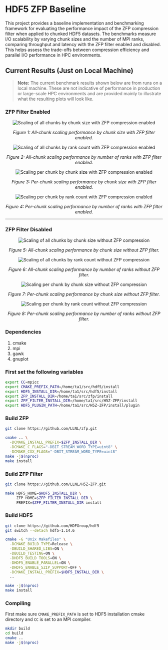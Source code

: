 # HDF5 ZFP Baseline

This project provides a baseline implementation and benchmarking framework for evaluating the performance impact of the ZFP compression filter when applied to chunked HDF5 datasets. The benchmarks measure I/O scalability by varying chunk sizes and the number of MPI ranks, comparing throughput and latency with the ZFP filter enabled and disabled. This helps assess the trade-offs between compression efficiency and parallel I/O performance in HPC environments.

## Current Results (Just on Local Machine)

> **Note:** The current benchmark results shown below are from runs on a local machine. These are not indicative of performance in production or large-scale HPC environments and are provided mainly to illustrate what the resulting plots will look like.

### ZFP Filter Enabled

<p align="center">
  <img src="res/collective/zfp/all_chunk_chunk_scaling.png" alt="Scaling of all chunks by chunk size with ZFP compression enabled" />
</p>
<p align="center"><em>Figure 1: All-chunk scaling performance by chunk size with ZFP filter enabled.</em></p>

<p align="center">
  <img src="res/collective/zfp/all_chunk_rank_scaling.png" alt="Scaling of all chunks by rank count with ZFP compression enabled" />
</p>
<p align="center"><em>Figure 2: All-chunk scaling performance by number of ranks with ZFP filter enabled.</em></p>

<p align="center">
  <img src="res/collective/zfp/per_chunk_chunk_scaling.png" alt="Scaling per chunk by chunk size with ZFP compression enabled" />
</p>
<p align="center"><em>Figure 3: Per-chunk scaling performance by chunk size with ZFP filter enabled.</em></p>

<p align="center">
  <img src="res/collective/zfp/per_chunk_rank_scaling.png" alt="Scaling per chunk by rank count with ZFP compression enabled" />
</p>
<p align="center"><em>Figure 4: Per-chunk scaling performance by number of ranks with ZFP filter enabled.</em></p>

---

### ZFP Filter Disabled

<p align="center">
  <img src="res/collective/raw/all_chunk_chunk_scaling.png" alt="Scaling of all chunks by chunk size without ZFP compression" />
</p>
<p align="center"><em>Figure 5: All-chunk scaling performance by chunk size without ZFP filter.</em></p>

<p align="center">
  <img src="res/collective/raw/all_chunk_rank_scaling.png" alt="Scaling of all chunks by rank count without ZFP compression" />
</p>
<p align="center"><em>Figure 6: All-chunk scaling performance by number of ranks without ZFP filter.</em></p>

<p align="center">
  <img src="res/collective/raw/per_chunk_chunk_scaling.png" alt="Scaling per chunk by chunk size without ZFP compression" />
</p>
<p align="center"><em>Figure 7: Per-chunk scaling performance by chunk size without ZFP filter.</em></p>

<p align="center">
  <img src="res/collective/raw/per_chunk_rank_scaling.png" alt="Scaling per chunk by rank count without ZFP compression" />
</p>
<p align="center"><em>Figure 8: Per-chunk scaling performance by number of ranks without ZFP filter.</em></p>



### Dependencies

1. cmake  
2. mpi
3. gawk
4. gnuplot

### First set the following variables 

```bash
export CC=mpicc
export CMAKE_PREFIX_PATH=/home/ta1/src/hdf5/install
export HDF5_INSTALL_DIR=/home/ta1/src/hdf5/install 
export ZFP_INSTALL_DIR=/home/ta1/src/zfp/install 
export ZFP_FILTER_INSTALL_DIR=/home/ta1/src/H5Z-ZFP/install 
export HDF5_PLUGIN_PATH=/home/ta1/src/H5Z-ZFP/install/plugin
```

### Build ZFP

```bash
git clone https://github.com/LLNL/zfp.git

cmake .. \
  -DCMAKE_INSTALL_PREFIX=$ZFP_INSTALL_DIR \
  -DCMAKE_C_FLAGS="-DBIT_STREAM_WORD_TYPE=uint8" \
  -DCMAKE_CXX_FLAGS="-DBIT_STREAM_WORD_TYPE=uint8"
make -j$(nproc)
make install
```

### Build ZFP Filter

```bash
git clone https://github.com/LLNL/H5Z-ZFP.git

make HDF5_HOME=$HDF5_INSTALL_DIR \
     ZFP_HOME=$ZFP_FILTER_INSTALL_DIR \
     PREFIX=$ZFP_FILTER_INSTALL_DIR install
```

### Build HDF5

```bash
git clone https://github.com/HDFGroup/hdf5
git switch --detach hdf5-1.14.6

cmake -G "Unix Makefiles" \
  -DCMAKE_BUILD_TYPE=Release \
  -DBUILD_SHARED_LIBS=ON \
  -DBUILD_TESTING=ON \
  -DHDF5_BUILD_TOOLS=ON \
  -DHDF5_ENABLE_PARALLEL=ON \
  -DHDF5_ENABLE_SZIP_SUPPORT=OFF \
  -DCMAKE_INSTALL_PREFIX=$HDF5_INSTALL_DIR \
  ..

make -j$(nproc)
make install
```

### Compiling

First make sure `CMAKE_PREFIX_PATH` is set to HDF5 installation cmake directory and `CC` is set to an MPI compiler.

```bash
mkdir build
cd build
cmake ..
make -j$(nproc)
```
